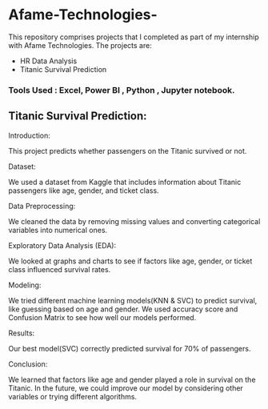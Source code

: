 # Afame-Technologies-

This repository comprises projects that I completed as part of my internship with Afame Technologies. The projects are:

* HR Data Analysis
* Titanic Survival Prediction

### Tools Used : Excel, Power BI , Python , Jupyter notebook.


## Titanic Survival Prediction: 


Introduction:

This project predicts whether passengers on the Titanic survived or not.

Dataset:

We used a dataset from Kaggle that includes information about Titanic passengers like age, gender, and ticket class.

Data Preprocessing:

We cleaned the data by removing missing values and converting categorical variables into numerical ones.


Exploratory Data Analysis (EDA):

We looked at graphs and charts to see if factors like age, gender, or ticket class influenced survival rates.


Modeling:

We tried different machine learning models(KNN & SVC) to predict survival, like guessing based on age and gender.
We used accuracy score and Confusion Matrix to see how well our models performed.

Results:

Our best model(SVC) correctly predicted survival for 70% of passengers.

Conclusion:

We learned that factors like age and gender played a role in survival on the Titanic.
In the future, we could improve our model by considering other variables or trying different algorithms.
